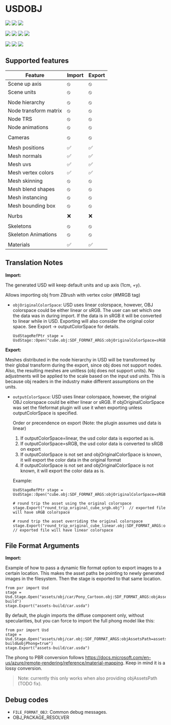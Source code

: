 # USDOBJ

[![](https://img.shields.io/endpoint?url=https://gist.githubusercontent.com/kwblackstone/264643f3d2acacc5369a0ba70854dfb6/raw/windows-2022-2405-OBJ.json)](https://github.com/adobe/USD-Fileformat-plugins/actions/workflows/ci.yml) [![](https://img.shields.io/endpoint?url=https://gist.githubusercontent.com/kwblackstone/264643f3d2acacc5369a0ba70854dfb6/raw/windows-2022-2311-OBJ.json)](https://github.com/adobe/USD-Fileformat-plugins/actions/workflows/ci.yml) [![](https://img.shields.io/endpoint?url=https://gist.githubusercontent.com/kwblackstone/264643f3d2acacc5369a0ba70854dfb6/raw/windows-2022-2308-OBJ.json)](https://github.com/adobe/USD-Fileformat-plugins/actions/workflows/ci.yml)

[![](https://img.shields.io/endpoint?url=https://gist.githubusercontent.com/kwblackstone/264643f3d2acacc5369a0ba70854dfb6/raw/macOS-14-2405-OBJ.json)](https://github.com/adobe/USD-Fileformat-plugins/actions/workflows/ci.yml) [![](https://img.shields.io/endpoint?url=https://gist.githubusercontent.com/kwblackstone/264643f3d2acacc5369a0ba70854dfb6/raw/macOS-13-2405-OBJ.json)](https://github.com/adobe/USD-Fileformat-plugins/actions/workflows/ci.yml) [![](https://img.shields.io/endpoint?url=https://gist.githubusercontent.com/kwblackstone/264643f3d2acacc5369a0ba70854dfb6/raw/macOS-13-2311-OBJ.json)](https://github.com/adobe/USD-Fileformat-plugins/actions/workflows/ci.yml) [![](https://img.shields.io/endpoint?url=https://gist.githubusercontent.com/kwblackstone/264643f3d2acacc5369a0ba70854dfb6/raw/macOS-13-2308-OBJ.json)](https://github.com/adobe/USD-Fileformat-plugins/actions/workflows/ci.yml)

[![](https://img.shields.io/endpoint?url=https://gist.githubusercontent.com/kwblackstone/264643f3d2acacc5369a0ba70854dfb6/raw/ubuntu-22.04-2405-OBJ.json)](https://github.com/adobe/USD-Fileformat-plugins/actions/workflows/ci.yml) [![](https://img.shields.io/endpoint?url=https://gist.githubusercontent.com/kwblackstone/264643f3d2acacc5369a0ba70854dfb6/raw/ubuntu-22.04-2311-OBJ.json)](https://github.com/adobe/USD-Fileformat-plugins/actions/workflows/ci.yml) [![](https://img.shields.io/endpoint?url=https://gist.githubusercontent.com/kwblackstone/264643f3d2acacc5369a0ba70854dfb6/raw/ubuntu-22.04-2308-OBJ.json)](https://github.com/adobe/USD-Fileformat-plugins/actions/workflows/ci.yml)

## Supported features

|Feature|Import|Export|
|--|--|--|
|Scene up axis            |⦸|⦸|
|Scene units              |⦸|⦸|
||||
|Node hierarchy           |⦸|⦸|
|Node transform matrix    |⦸|⦸|
|Node TRS                 |⦸|⦸|
|Node animations          |⦸|⦸|
||||
|Cameras                  |⦸|⦸|
||||
|Mesh positions           |✅|✅|
|Mesh normals             |✅|✅|
|Mesh uvs                 |✅|✅|
|Mesh vertex colors       |✅|✅|
|Mesh skinning            |⦸|⦸|
|Mesh blend shapes        |⦸|⦸|
|Mesh instancing          |⦸|⦸|
|Mesh bounding box        |⦸|⦸|
||||
|Nurbs                    |❌|❌|
||||
|Skeletons                |⦸|⦸|
|Skeleton Animations      |⦸|⦸|
||||
|Materials                |✅|✅|





## Translation Notes

**Import:**

The generated USD will keep default units and up axis (1cm, +y).

Allows importing obj from ZBrush with vertex color (#MRGB tag)

* `objOriginalColorSpace`: USD uses linear colorspace, however, OBJ colorspace could be either linear or sRGB.
    The user can set which one the data was in during import.  If the data is in sRGB it will be converted to linear while in USD. Exporting will also consider the original color space. See Export -> outputColorSpace for details.

    ```
    UsdStageRefPtr stage = UsdStage::Open("cube.obj:SDF_FORMAT_ARGS:objOriginalColorSpace=sRGB")
    ```

**Export:**

Meshes distributed in the node hierarchy in USD will be transformed by their global transform 
during the export, since obj does not support nodes.
Also, the resulting meshes are unitless (obj does not support units). No adjustments will be applied to the scale based on the input usd units. This is because obj readers in the industry make different assumptions on the units.

* `outputColorSpace`: USD uses linear colorspace, however, the original OBJ colorspace could be either linear or sRGB.
    If objOriginalColorSpace was set the fileformat plugin will use it when exporting unless outputColorSpace is specified.

    Order or precendence on export (Note: the plugin assumes usd data is linear)
    1. If outputColorSpace=linear, the usd color data is exported as is.
    2. If outputColorSpace=sRGB, the usd color data is converted to sRGB on export
    3. If outputColorSpace is not set and objOriginalColorSpace is known, it will export the color data in the original format
    4. If outputColorSpace is not set and objOriginalColorSpace is not known, it will export the color data as is.

    Example:
    ```
    UsdStageRefPtr stage = UsdStage::Open("cube.obj:SDF_FORMAT_ARGS:objOriginalColorSpace=sRGB")

    # round trip the asset using the original colorspace
    stage.Export("round_trip_original_cube_srgb.obj")  // exported file will have sRGB colorspace

    # round trip the asset overriding the original colorspace
    stage.Export("round_trip_original_cube_linear.obj:SDF_FORMAT_ARGS:outputColorSpace=linear")  // exported file will have linear colorspace
    ```

## File Format Arguments

**Import:**

Example of how to pass a dynamic file format option to export images to a certain location.
This makes the asset paths be pointing to newly generated images in the filesystem.
Then the stage is exported to that same location.
```
from pxr import Usd
stage = Usd.Stage.Open("assets/obj/car/Pony_Cartoon.obj:SDF_FORMAT_ARGS:objAssetsPath=assets-build")
stage.Export("assets-build/car.usda")
```

By default, the plugin imports the diffuse component only, without specularities, but you can force to import the full phong model like this:
```
from pxr import Usd
stage = Usd.Stage.Open("assets/obj/car.obj:SDF_FORMAT_ARGS:objAssetsPath=assets-build&objPhong=true")
stage.Export("assets-build/car.usda")
```
The phong to PBR conversion follows https://docs.microsoft.com/en-us/azure/remote-rendering/reference/material-mapping. Keep in mind it is a lossy conversion.
> Note: currently this only works when also providing objAssetsPath (TODO fix).

## Debug codes
* `FILE_FORMAT_OBJ`: Common debug messages.
* OBJ_PACKAGE_RESOLVER



